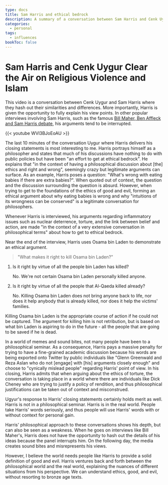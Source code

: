 ```yaml
---
type: docs
title: Sam Harris and ethical bedrock
description: A summary of a conversation between Sam Harris and Cenk Uygur involving ethical bedrock.
categories:
  - personal
tags:
  - influences
bookToc: false
---
```


# Sam Harris and Cenk Uygur Clear the Air on Religious Violence and Islam

This video is a conversation between Cenk Uygur and Sam Harris where they hash out their similarities and differences. More importantly, Harris is given the opportunity to fully explain his view points. In other popular interviews involving Sam Harris, such as the famous [Bill Maher, Ben Affleck and Sam Harris debate](https://www.youtube.com/watch?v=vln9D81eO60), his arguments tend to be interrupted.

{{< youtube WVl3BJoEoAU >}}

The last 10 minutes of the conversation Uygur where Harris delivers his closing statements is most interesting to me. Harris portrays himself as a philosopher and states that much of his discussions have nothing to do with public policies but have been "an effort to get at ethical bedrock". He explains that "in the context of having a philosophical discussion about [the] ethics and right and wrong", seemingly crazy but legitimate arguments can surface. As an example, Harris poses a question: "What's wrong with eating babies if there are extra babies?". When quoted out of context, the question and the discussion surrounding the question is absurd. However, when trying to get to the foundations of the ethics of good and evil, forming an ethical argument about why eating babies is wrong and why "intuitions of its wrongness can be conserved" is a legitimate conversation for philosophers.

Whenever Harris is interviewed, his arguments regarding inflammatory issues such as nuclear deterrence, torture, and the link between belief and action, are made "in the context of a very extensive conversation in philosophical terms" about how to get to ethical bedrock.

Near the end of the interview, Harris uses Osama bin Laden to demonstrate an ethical argument.

> "What makes it right to kill Osama bin Laden?"

1. Is it right by virtue of all the people bin Laden has killed?

   No. We're not certain Osama bin Laden personally killed anyone.

2. Is it right by virtue of all the people that Al-Qaeda killed already?

   No. Killing Osama bin Laden does not bring anyone back to life, nor does it help anybody that is already killed, nor does it help the victims' families.

Killing Osama bin Laden is the appropriate course of action if he could not be captured. The argument for killing him is not retribution, but is based on what bin Laden is aspiring to do in the future - all the people that are going to be saved if he is dead.

In a world of memes and sound bites, not many people have been to a philosophical seminar. As a consequence, Harris pays a massive penalty for trying to have a fine-grained academic discussion because his words are being exported onto Twitter by public individuals like "Glenn Greenwald and Reza Aslan who do not [engage] with [his] arguments closely enough" and choose to "cynically mislead people" regarding Harris' point of view. In his closing, Harris admits that when arguing about the ethics of torture, the conversation is taking place in a world where there are individuals like Dick Cheney who are trying to justify a policy of rendition, and thus philosophical justifications can be taken out of context and misconstrued.

Ugyur's response to Harris' closing statements certainly holds merit as well. Harris is not in a philosophical seminar. Harris is in the real world. People take Harris' words seriously, and thus people will use Harris' words with or without context for personal gain.

Harris' philosophical approach to these conversations shows his depth, but can also be seen as a weakness. When he goes on interviews like Bill Maher's, Harris does not have the opportunity to hash out the details of his ideas because the panel interrupts him. On the following day, the media creates sound bites and misrepresents his views.

However, I believe the world needs people like Harris to provide a solid definition of good and evil. Harris ventures back and forth between the philosophical world and the real world, explaining the nuances of different situations from his perspective. We can understand ethics, good, and evil, without resorting to bronze age texts.
